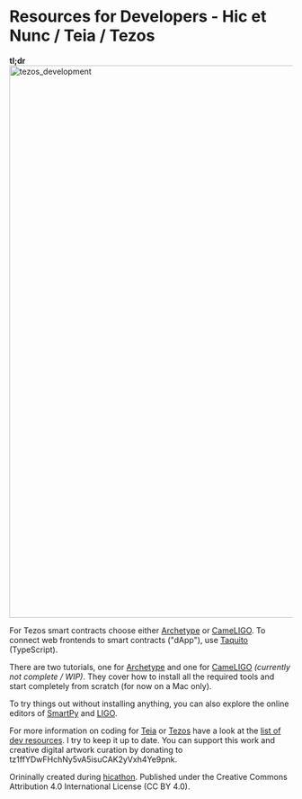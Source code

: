 # Resources for Developers - Hic et Nunc / Teia / Tezos 

**tl;dr**
<img width="981" alt="tezos_development" src="https://user-images.githubusercontent.com/830492/221701284-fb6722a7-8568-4780-aaad-4211ffd771d1.png">

For Tezos smart contracts choose either [Archetype](https://archetype-lang.org/) or [CameLIGO](https://ligolang.org/?lang=cameligo). To connect web frontends to smart contracts ("dApp"), use [Taquito](https://tezostaquito.io/) (TypeScript).

There are two tutorials, one for [Archetype](https://github.com/crcdng/smart_contract_101_archetype) and one for [CameLIGO](https://github.com/crcdng/smart_contract_101_ligo) *(currently not complete / WIP)*. They cover how to install all the required tools and start completely from scratch (for now on a Mac only). 

To try things out without installing anything, you can also explore the online editors of [SmartPy](https://smartpy.io/ide) and [LIGO](https://ide.ligolang.org/).

For more information on coding for [Teia](https://teia.art/) or [Tezos](https://tezos.com/) have a look at the [list of dev resources](list.md). I try to keep it up to date. You can support this work and creative digital artwork curation by donating to tz1ffYDwFHchNy5vA5isuCAK2yVxh4Ye9pnk.

Orininally created during [hicathon](https://www.hicathon.xyz/). Published under the Creative Commons Attribution 4.0 International License (CC BY 4.0).
